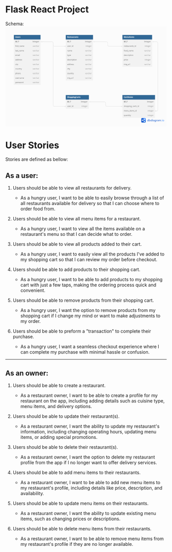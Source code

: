 # Flask React Project

Schema:
![Alt text](UE-Project.png)

[Render.com]: https://ue-project.onrender.com/

# User Stories
Stories are defined as bellow:
## As a user:

1. Users should be able to view all restaurants for delivery.
 
    - As a hungry user, I want to be able to easily browse through a list of all restaurants available for delivery so that I can choose where to order food from.

2. Users should be able to view all menu items for a restaurant.
 
    - As a hungry user, I want to view all the items available on a restaurant's menu so that I can decide what to order.

3. Users should be able to view all products added to their cart.
 
    - As a hungry user, I want to easily view all the products I've added to my shopping cart so that I can review my order before checkout.

4. Users should be able to add products to their shopping cart.
 
    - As a hungry user, I want to be able to add products to my shopping cart with just a few taps, making the ordering process quick and convenient.

5. Users should be able to remove products from their shopping cart.
 
    - As a hungry user, I want the option to remove products from my shopping cart if I change my mind or want to make adjustments to my order.

6. Users should be able to preform a "transaction" to complete their purchase.
 
    - As a hungry user, I want a seamless checkout experience where I can complete my purchase with minimal hassle or confusion.
---------------------------------------------------------------------------------------------------------------------------------------

## As an owner:

1. Users should be able to create a restaurant.
 
    - As a restaurant owner, I want to be able to create a profile for my restaurant on the app, including adding details such as cuisine type, menu items, and delivery options.

2. Users should be able to update their restaurant(s).
 
    - As a restaurant owner, I want the ability to update my restaurant's information, including changing operating hours, updating menu items, or adding special promotions.

3. Users should be able to delete their restaurant(s).
 
    - As a restaurant owner, I want the option to delete my restaurant profile from the app if I no longer want to offer delivery services.

4. Users should be able to add menu items to their restaurants.
 
    - As a restaurant owner, I want to be able to add new menu items to my restaurant's profile, including details like price, description, and availability.

5. Users should be able to update menu items on their restaurants.
 
    - As a restaurant owner, I want the ability to update existing menu items, such as changing prices or descriptions.

6. Users should be able to delete menu items from their restaurants.
 
    - As a restaurant owner, I want to be able to remove menu items from my restaurant's profile if they are no longer available.